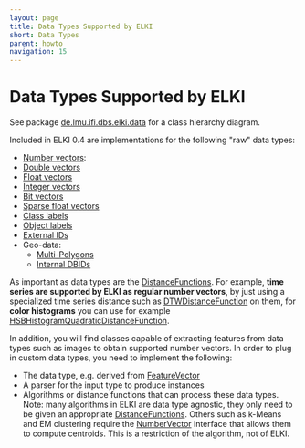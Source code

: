 ```yaml
---
layout: page
title: Data Types Supported by ELKI
short: Data Types
parent: howto
navigation: 15
---
```


Data Types Supported by ELKI
============================

See package [de.lmu.ifi.dbs.elki.data](/releases/release0.7.5/javadoc/de/lmu/ifi/dbs/elki/data/package-summary.html) for a class hierarchy diagram.

Included in ELKI 0.4 are implementations for the following "raw" data types:

- [Number vectors](/releases/release0.7.5/javadoc/de/lmu/ifi/dbs/elki/data/NumberVector.html):
- [Double vectors](/releases/release0.7.5/javadoc/de/lmu/ifi/dbs/elki/data/DoubleVector.html)
- [Float vectors](/releases/release0.7.5/javadoc/de/lmu/ifi/dbs/elki/data/FloatVector.html)
- [Integer vectors](/releases/release0.7.5/javadoc/de/lmu/ifi/dbs/elki/data/IntegerVector.html)
- [Bit vectors](/releases/release0.7.5/javadoc/de/lmu/ifi/dbs/elki/data/BitVector.html)
- [Sparse float vectors](/releases/release0.7.5/javadoc/de/lmu/ifi/dbs/elki/data/SparseFloatVector.html)
- [Class labels](/releases/release0.7.5/javadoc/de/lmu/ifi/dbs/elki/data/ClassLabel.html)
- [Object labels](/releases/release0.7.5/javadoc/de/lmu/ifi/dbs/elki/data/LabelList.html)
- [External IDs](/releases/release0.7.5/javadoc/de/lmu/ifi/dbs/elki/data/ExternalID.html)
- Geo-data:
  - [Multi-Polygons](/releases/release0.7.5/javadoc/de/lmu/ifi/dbs/elki/data/spatial/PolygonsObject.html)
  - [Internal DBIDs](/releases/release0.7.5/javadoc/de/lmu/ifi/dbs/elki/database/ids/DBID.html)

As important as data types are the [DistanceFunctions](/algorithms/distances). For example, **time series are supported by ELKI as regular number vectors**, by just using a specialized time series distance such as [DTWDistanceFunction](/releases/release0.7.5/javadoc/de/lmu/ifi/dbs/elki/distance/distancefunction/timeseries/DTWDistanceFunction.html) on them, for **color histograms** you can use for example [HSBHistogramQuadraticDistanceFunction](/releases/release0.7.5/javadoc/de/lmu/ifi/dbs/elki/distance/distancefunction/colorhistogram/HSBHistogramQuadraticDistanceFunction.html).

In addition, you will find classes capable of extracting features from data types such as images to obtain supported number vectors. In order to plug in custom data types, you need to implement the following:

 * The data type, e.g. derived from [FeatureVector](/releases/release0.7.5/javadoc/de/lmu/ifi/dbs/elki/data/FeatureVector.html)
 * A parser for the input type to produce instances
 * Algorithms or distance functions that can process these data types. Note: many algorithms in ELKI are data type agnostic, they only need to be given an appropriate [DistanceFunctions](/algorithms/distances). Others such as k-Means and EM clustering require the [NumberVector](/releases/release0.7.5/javadoc/de/lmu/ifi/dbs/elki/data/NumberVector.html) interface that allows them to compute centroids. This is a restriction of the algorithm, not of ELKI.
